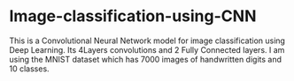 # Image-classification-using-CNN
This is a Convolutional Neural Network model for image classification using Deep Learning. Its 4Layers convolutions and 2 Fully Connected layers.
I am using the MNIST dataset which has 7000 images of handwritten digits and 10 classes. 
